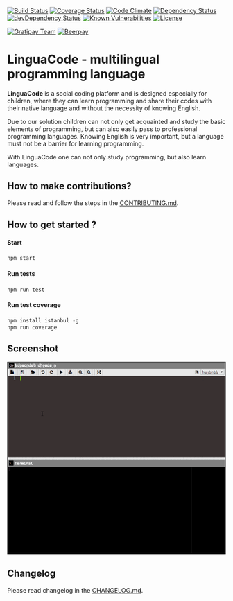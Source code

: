 [![Build Status](https://travis-ci.org/LinguaCode/core.svg?branch=master)](https://travis-ci.org/LinguaCode/core)
[![Coverage Status](https://coveralls.io/repos/github/LinguaCode/core/badge.svg?branch=master&v=6)](https://coveralls.io/github/LinguaCode/core?branch=master)
[![Code Climate](https://codeclimate.com/github/LinguaCode/core/badges/gpa.svg?v=1)](https://codeclimate.com/github/LinguaCode/core)
[![Dependency Status](https://david-dm.org/LinguaCode/core.svg)](https://david-dm.org/LinguaCode/core)
[![devDependency Status](https://david-dm.org/LinguaCode/core/dev-status.svg)](https://david-dm.org/LinguaCode/core#info=devDependencies)
[![Known Vulnerabilities](https://snyk.io/test/github/LinguaCode/core/3712b14a8a61690b8d3383227576d348df699ddf/badge.svg)](https://snyk.io/test/github/LinguaCode/core/3712b14a8a61690b8d3383227576d348df699ddf)
[![License](http://img.shields.io/:license-gpl3-blue.svg?style=flat-square)](http://www.gnu.org/licenses/gpl-3.0.html)

[![Gratipay Team](https://img.shields.io/gratipay/team/LinguaCode.svg?maxAge=2592000&)](https://gratipay.com/LinguaCode/)
[![Beerpay](https://img.shields.io/beerpay/LinguaCode/core.svg?maxAge=2592000?style=flat-square)](https://beerpay.io/LinguaCode/core)

# LinguaCode - multilingual programming language
**LinguaCode** is a social coding platform and is designed especially for children, where they can learn programming and share their codes with their native language and without the necessity of knowing English.

Due to our solution children can not only get acquainted and study the basic elements of programming, but can also easily pass to professional programming languages. Knowing English is very important, but a language must not be a barrier for learning programming. 

With LinguaCode one can not only study programming, but also learn languages.

## How to make contributions?
Please read and follow the steps in the [CONTRIBUTING.md](https://github.com/LinguaCode/core/blob/master/CONTRIBUTING.md).

## How to get started ?
#### Start
`npm start`

#### Run tests
`npm run test`

#### Run test coverage
```
npm install istanbul -g
npm run coverage
```

## Screenshot

![0.0.1](/screenshots/demonstration_0.0.1.gif)

## Changelog
Please read changelog in the [CHANGELOG.md](https://github.com/LinguaCode/core/blob/master/CHANGELOG.md).
